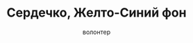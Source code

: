 ---
title: Сердечко, Желто-Синий фон
description: Значок. 32 мм, ручная работа
author: волонтер
cost: 3000₸
---